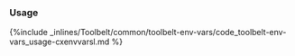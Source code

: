 <!-- usedin: [ _legacy_docker/Toolbelt] - post: -->


### Usage

{%include _inlines/Toolbelt/common/toolbelt-env-vars/code_toolbelt-env-vars_usage-cxenvvarsl.md %}
